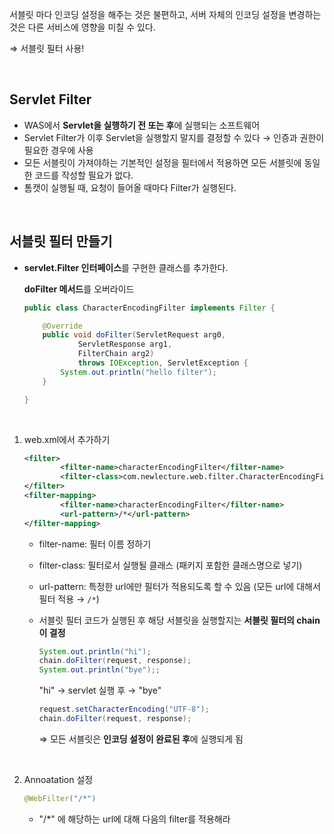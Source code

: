 서블릿 마다 인코딩 설정을 해주는 것은 불편하고, 서버 자체의 인코딩 설정을 변경하는 것은 다른 서비스에 영향을 미칠 수 있다.

⇒ 서블릿 필터 사용!

<br>

## Servlet Filter

- WAS에서 **Servlet을 실행하기 전 또는 후**에 실행되는 소프트웨어
- Servlet Filter가 이후 Servlet을 실행할지 말지를 결정할 수 있다 → 인증과 권한이 필요한 경우에 사용
- 모든 서블릿이 가져야하는 기본적인 설정을 필터에서 적용하면 모든 서블릿에 동일한 코드를 작성할 필요가 없다.
- 톰캣이 실행될 때, 요청이 들어올 때마다 Filter가 실행된다.

<br>

## 서블릿 필터 만들기

- **servlet.Filter 인터페이스**를 구현한 클래스를 추가한다.

    **doFilter 메서드**를 오버라이드

    ```java
    public class CharacterEncodingFilter implements Filter {

    	@Override
    	public void doFilter(ServletRequest arg0, 
    			ServletResponse arg1, 
    			FilterChain arg2)
    			throws IOException, ServletException {
    		System.out.println("hello filter");
    	}

    }
    ```

<br>

1. web.xml에서 추가하기

    ```xml
    <filter>
    		<filter-name>characterEncodingFilter</filter-name>
    		<filter-class>com.newlecture.web.filter.CharacterEncodingFilter</filter-class>
    </filter>
    <filter-mapping>
    		<filter-name>characterEncodingFilter</filter-name>
    		<url-pattern>/*</url-pattern>
    </filter-mapping>
    ```

    - filter-name: 필터 이름 정하기
    - filter-class: 필터로서 실행될 클래스 (패키지 포함한 클래스명으로 넣기)
    - url-pattern: 특정한 url에만 필터가 적용되도록 할 수 있음 (모든 url에 대해서 필터 적용 → `/*`)

    - 서블릿 필터 코드가 실행된 후 해당 서블릿을 실행할지는 **서블릿 필터의 chain이 결정**

        ```java
        System.out.println("hi");
        chain.doFilter(request, response);
        System.out.println("bye");;
        ```

        "hi" → servlet 실행 후 → "bye"

        ```java
        request.setCharacterEncoding("UTF-8");
        chain.doFilter(request, response);
        ```

        ⇒ 모든 서블릿은 **인코딩 설정이 완료된 후**에 실행되게 됨

<br>

2. Annoatation 설정

    ```java
    @WebFilter("/*")
    ```

    - "/*" 에 해당하는 url에 대해 다음의 filter를 적용해라